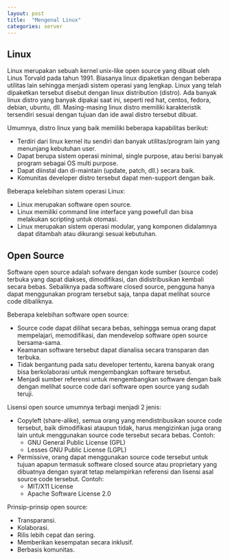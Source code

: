 ```yaml
---
layout: post
title:  "Mengenal Linux"
categories: server
---
```


## Linux
Linux merupakan sebuah kernel unix-like open source yang dibuat oleh Linus Torvald pada tahun 1991. Biasanya linux dipaketkan dengan beberapa utilitas lain sehingga menjadi sistem operasi yang lengkap. Linux yang telah dipaketkan tersebut disebut dengan linux distribution (distro). Ada banyak linux distro yang banyak dipakai saat ini, seperti red hat, centos, fedora, debian, ubuntu, dll. Masing-masing linux distro memiliki karakteristik tersendiri sesuai dengan tujuan dan ide awal distro tersebut dibuat.

Umumnya, distro linux yang baik memiliki beberapa kapabilitas berikut:
- Terdiri dari linux kernel itu sendiri dan banyak utilitas/program lain yang menunjang kebutuhan user.
- Dapat berupa sistem operasi minimal, single purpose, atau berisi banyak program sebagai OS multi purpose.
- Dapat diinstal dan di-maintain (update, patch, dll.) secara baik.
- Komunitas developer distro tersebut dapat men-support dengan baik.

Beberapa kelebihan sistem operasi Linux:
- Linux merupakan software open source.
- Linux memiliki command line interface yang powefull dan bisa melakukan scripting untuk otomasi.
- Linux merupakan sistem operasi modular, yang komponen didalamnya dapat ditambah atau dikurangi sesuai kebutuhan.

## Open Source
Software open source adalah sofware dengan kode sumber (source code) terbuka yang dapat diakses, dimodifikasi, dan didistribusikan kembali secara bebas. Sebaliknya pada software closed source, pengguna hanya dapat menggunakan program tersebut saja, tanpa dapat melihat source code dibaliknya.

Beberapa kelebihan software open source:
- Source code dapat dilihat secara bebas, sehingga semua orang dapat mempelajari, memodifikasi, dan mendevelop software open source bersama-sama.
- Keamanan software tersebut dapat dianalisa secara transparan dan terbuka.
- Tidak bergantung pada satu developer tertentu, karena banyak orang bisa berkolaborasi untuk mengembangkan software tersebut.
- Menjadi sumber referensi untuk mengembangkan software dengan baik dengan melihat source code dari software open source yang sudah teruji.

Lisensi open source umumnya terbagi menjadi 2 jenis:
- Copyleft (share-alike), semua orang yang mendistribusikan source code tersebut, baik dimodifikasi ataupun tidak, harus mengizinkan juga orang lain untuk menggunakan source code tersebut secara bebas.
Contoh:
  - GNU General Public License (GPL)
  - Lesses GNU Public License (LGPL)
- Permissive, orang dapat menggunakan source code tersebut untuk tujuan apapun termasuk software closed source atau proprietary yang dibuatnya dengan syarat tetap melampirkan referensi dan lisensi asal source code tersebut.
Contoh:
  - MIT/X11 License
  - Apache Software License 2.0

Prinsip-prinsip open source:
- Transparansi.
- Kolaborasi.
- Rilis lebih cepat dan sering.
- Memberikan kesempatan secara inklusif.
- Berbasis komunitas.